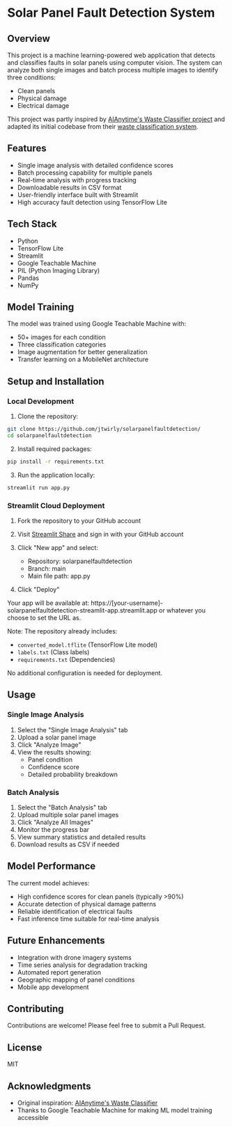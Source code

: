 # Solar Panel Fault Detection System

## Overview
This project is a machine learning-powered web application that detects and classifies faults in solar panels using computer vision. The system can analyze both single images and batch process multiple images to identify three conditions:
- Clean panels
- Physical damage
- Electrical damage

This project was partly inspired by [AIAnytime's Waste Classifier project](https://www.youtube.com/watch?v=s3e2JJxvwPM) and adapted its initial codebase from their [waste classification system](https://github.com/AIAnytime/Waste-Classifier-Sustainability-App).

## Features
- Single image analysis with detailed confidence scores
- Batch processing capability for multiple panels
- Real-time analysis with progress tracking
- Downloadable results in CSV format
- User-friendly interface built with Streamlit
- High accuracy fault detection using TensorFlow Lite

## Tech Stack
- Python
- TensorFlow Lite
- Streamlit
- Google Teachable Machine
- PIL (Python Imaging Library)
- Pandas
- NumPy

## Model Training
The model was trained using Google Teachable Machine with:
- 50+ images for each condition
- Three classification categories
- Image augmentation for better generalization
- Transfer learning on a MobileNet architecture

## Setup and Installation

### Local Development
1. Clone the repository:
```bash
git clone https://github.com/jtwirly/solarpanelfaultdetection/
cd solarpanelfaultdetection
```

2. Install required packages:
```bash
pip install -r requirements.txt
```

3. Run the application locally:
```bash
streamlit run app.py
```

### Streamlit Cloud Deployment
1. Fork the repository to your GitHub account

2. Visit [Streamlit Share](https://share.streamlit.io/) and sign in with your GitHub account

3. Click "New app" and select:
   - Repository: solarpanelfaultdetection
   - Branch: main
   - Main file path: app.py

4. Click "Deploy"

Your app will be available at: https://[your-username]-solarpanelfaultdetection-streamlit-app.streamlit.app or whatever you choose to set the URL as.

Note: The repository already includes:
- `converted_model.tflite` (TensorFlow Lite model)
- `labels.txt` (Class labels)
- `requirements.txt` (Dependencies)

No additional configuration is needed for deployment.

## Usage

### Single Image Analysis
1. Select the "Single Image Analysis" tab
2. Upload a solar panel image
3. Click "Analyze Image"
4. View the results showing:
   - Panel condition
   - Confidence score
   - Detailed probability breakdown

### Batch Analysis
1. Select the "Batch Analysis" tab
2. Upload multiple solar panel images
3. Click "Analyze All Images"
4. Monitor the progress bar
5. View summary statistics and detailed results
6. Download results as CSV if needed

## Model Performance
The current model achieves:
- High confidence scores for clean panels (typically >90%)
- Accurate detection of physical damage patterns
- Reliable identification of electrical faults
- Fast inference time suitable for real-time analysis

## Future Enhancements
- Integration with drone imagery systems
- Time series analysis for degradation tracking
- Automated report generation
- Geographic mapping of panel conditions
- Mobile app development

## Contributing
Contributions are welcome! Please feel free to submit a Pull Request.

## License
MIT

## Acknowledgments
- Original inspiration: [AIAnytime's Waste Classifier](https://github.com/AIAnytime/Waste-Classifier-Sustainability-App)
- Thanks to Google Teachable Machine for making ML model training accessible
